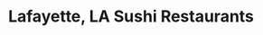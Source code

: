 ---
layout: city
title: Lafayette, LA Sushi Restaurants
permalink: /louisiana/lafayette/
stateAbbr: LA
stateName: Louisiana
cityName: Lafayette

---